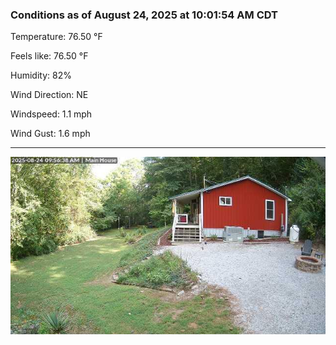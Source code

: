 ### Conditions as of August 24, 2025 at 10:01:54 AM CDT 

Temperature: 76.50 &deg;F

Feels like: 76.50 &deg;F

Humidity: 82%

Wind Direction: NE

Windspeed: 1.1 mph

Wind Gust: 1.6 mph

---

<img src="./images/latest.jpeg"/>


